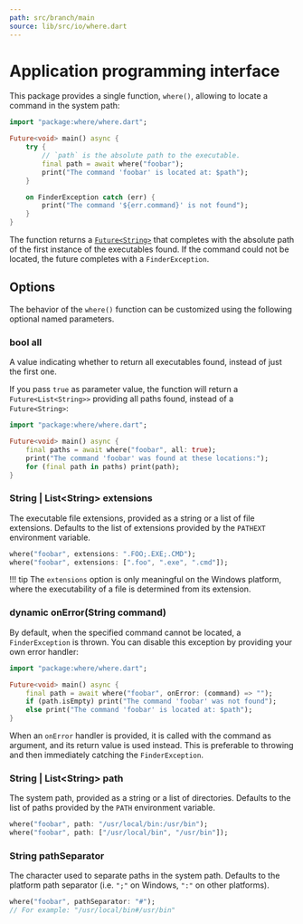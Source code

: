 ```yaml
---
path: src/branch/main
source: lib/src/io/where.dart
---
```


# Application programming interface
This package provides a single function, `where()`, allowing to locate a command in the system path:

``` dart
import "package:where/where.dart";

Future<void> main() async {
	try {
		// `path` is the absolute path to the executable.
		final path = await where("foobar");
		print("The command 'foobar' is located at: $path");
	}

	on FinderException catch (err) {
		print("The command '${err.command}' is not found");
	}
}
```

The function returns a [`Future<String>`](https://api.dart.dev/stable/dart-async/Future-class.html) that completes with the absolute path of the first instance of the executables found. If the command could not be located, the future completes with a `FinderException`.

## Options
The behavior of the `where()` function can be customized using the following optional named parameters.

### bool **all**
A value indicating whether to return all executables found, instead of just the first one.

If you pass `true` as parameter value, the function will return a `Future<List<String>>` providing all paths found, instead of a `Future<String>`:

``` dart
import "package:where/where.dart";

Future<void> main() async {
	final paths = await where("foobar", all: true);
	print("The command 'foobar' was found at these locations:");
	for (final path in paths) print(path);
}
```

### String | List&lt;String&gt; **extensions**
The executable file extensions, provided as a string or a list of file extensions. Defaults to the list of extensions provided by the `PATHEXT` environment variable.

``` dart
where("foobar", extensions: ".FOO;.EXE;.CMD");
where("foobar", extensions: [".foo", ".exe", ".cmd"]);
```

!!! tip
	The `extensions` option is only meaningful on the Windows platform,
	where the executability of a file is determined from its extension.

### dynamic **onError**(String command)
By default, when the specified command cannot be located, a `FinderException` is thrown. You can disable this exception by providing your own error handler:

``` dart
import "package:where/where.dart";

Future<void> main() async {
	final path = await where("foobar", onError: (command) => "");
	if (path.isEmpty) print("The command 'foobar' was not found");
	else print("The command 'foobar' is located at: $path");
}
```

When an `onError` handler is provided, it is called with the command as argument, and its return value is used instead. This is preferable to throwing and then immediately catching the `FinderException`.

### String | List&lt;String&gt; **path**
The system path, provided as a string or a list of directories. Defaults to the list of paths provided by the `PATH` environment variable.

``` dart
where("foobar", path: "/usr/local/bin:/usr/bin");
where("foobar", path: ["/usr/local/bin", "/usr/bin"]);
```

### String **pathSeparator**
The character used to separate paths in the system path. Defaults to the platform path separator (i.e. `";"` on Windows, `":"` on other platforms).

``` dart
where("foobar", pathSeparator: "#");
// For example: "/usr/local/bin#/usr/bin"
```
